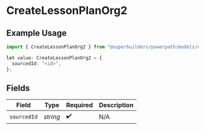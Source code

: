 # CreateLessonPlanOrg2

## Example Usage

```typescript
import { CreateLessonPlanOrg2 } from "@superbuilders/powerpath/models/operations";

let value: CreateLessonPlanOrg2 = {
  sourcedId: "<id>",
};
```

## Fields

| Field              | Type               | Required           | Description        |
| ------------------ | ------------------ | ------------------ | ------------------ |
| `sourcedId`        | *string*           | :heavy_check_mark: | N/A                |